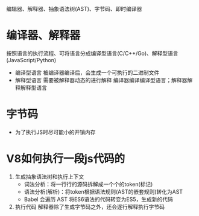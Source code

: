 编辑器、解释器、抽象语法树(AST)、字节码、即时编译器

# 编译器、解释器
按照语言的执行流程、可将语言分成编译型语言(C/C++/Go)、解释型语言(JavaScript/Python)
- 编译型语言 被编译器编译后，会生成一个可执行的二进制文件
- 解释型语言 需要被解释器动态的进行解释
编译器编译编译型语言；解释器解释解释型语言

# 字节码
- 为了执行JS时尽可能小的开销内存

# V8如何执行一段js代码的

1. 生成抽象语法树和执行上下文
    - 词法分析：将一行行的源码拆解成一个个的token(标记)
    - 语法分析(解析)：将token根据语法规则(AST的嵌套规则)转化为AST
    - Babel 会遍历 AST 将ES6语法的代码转变为ES5，生成新的代码
2. 执行代码
  解释器除了生成字节码之外，还会逐行解释执行字节码